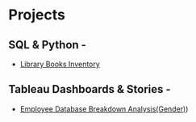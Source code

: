 # Projects


## SQL & Python - 

* [Library Books Inventory](https://colab.research.google.com/drive/1vB_J9_OLrQ_brwsi-yMQ-cn_yqvwxotH)


## Tableau Dashboards & Stories - 

* [Employee Database Breakdown Analysis(Gender)](https://public.tableau.com/app/profile/qwerty8145/viz/EmployeeDatabaseBreakdownAnalysisGender/Dashboard1))



